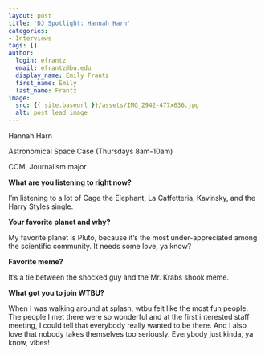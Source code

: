 ```yaml
---
layout: post
title: 'DJ Spotlight: Hannah Harn'
categories:
- Interviews
tags: []
author:
  login: efrantz
  email: efrantz@bu.edu
  display_name: Emily Frantz
  first_name: Emily
  last_name: Frantz
image:
  src: {{ site.baseurl }}/assets/IMG_2942-477x636.jpg
  alt: post lead image
---
```


Hannah Harn

Astronomical Space Case (Thursdays 8am-10am)

COM, Journalism major

**What are you listening to right now?**

I’m listening to a lot of Cage the Elephant, La Caffetteria, Kavinsky, and the Harry Styles single.

**Your favorite planet and why?**

My favorite planet is Pluto, because it’s the most under-appreciated among the scientific community. It needs some love, ya know?

**Favorite meme?**

It’s a tie between the shocked guy and the Mr. Krabs shook meme.

**What got you to join WTBU?**

When I was walking around at splash, wtbu felt like the most fun people. The people I met there were so wonderful and at the first interested staff meeting, I could tell that everybody really wanted to be there. And I also love that nobody takes themselves too seriously. Everybody just kinda, ya know, vibes!